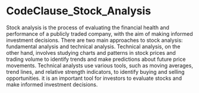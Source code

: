 # CodeClause_Stock_Analysis
Stock analysis is the process of evaluating the financial health and performance of a publicly traded company, with the aim of making informed investment decisions.
There are two main approaches to stock analysis: fundamental analysis and technical analysis.
Technical analysis, on the other hand, involves studying charts and patterns in stock prices and trading volume to identify trends and make predictions about future price movements.
Technical analysts use various tools, such as moving averages,
trend lines, and relative strength indicators, to identify buying and selling opportunities.
it is an important tool for investors to evaluate stocks and make informed investment decisions.
